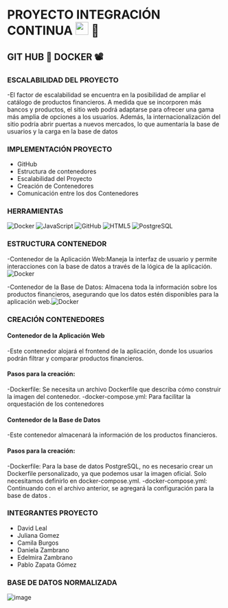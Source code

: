 <h1>PROYECTO INTEGRACIÓN CONTINUA <img src="https://raw.githubusercontent.com/iampavangandhi/iampavangandhi/master/gifs/Hi.gif" width="30px"> 🚀</h1>
<h2>GIT HUB 🎨 DOCKER 📽</h2>

### ESCALABILIDAD DEL PROYECTO
-El factor de escalabilidad se encuentra en la posibilidad de ampliar el catálogo de productos financieros. A medida que se incorporen más bancos y productos, el sitio web podrá adaptarse para ofrecer una gama más amplia de opciones a los usuarios. Además, la internacionalización del sitio podría abrir puertas a nuevos mercados, lo que aumentaría la base de usuarios y la carga en la base de datos


### IMPLEMENTACIÓN PROYECTO
- GitHub
- Estructura de contenedores
- Escalabilidad del Proyecto 
- Creación de Contenedores
- Comunicación entre los dos Contenedores 

### HERRAMIENTAS
  ![Docker](https://img.shields.io/badge/-Docker-blue?style=flat&logo=docker)
  ![JavaScript](https://img.shields.io/badge/-JavaScript-yellow?style=flat&logo=javascript)
  ![GitHub](https://img.shields.io/badge/-GitHub-black?style=flat&logo=GitHub)
  ![HTML5](https://img.shields.io/badge/-HTML5-red?style=flat&logo=HTML5)
  ![PostgreSQL](https://img.shields.io/badge/-PostgreSQL-333333?style=flat&logo=postgresql)
 

### ESTRUCTURA CONTENEDOR
-Contenedor de la Aplicación Web:Maneja la interfaz de usuario y permite interacciones con la base de datos a través de la lógica de la aplicación.![Docker](https://img.shields.io/badge/-Docker-blue?style=flat&logo=docker)

-Contenedor de la Base de Datos: Almacena toda la información sobre los productos financieros, asegurando que los datos estén disponibles para la aplicación web.![Docker](https://img.shields.io/badge/-Docker-blue?style=flat&logo=docker)

### CREACIÓN CONTENEDORES
#### Contenedor de la Aplicación Web 
-Este contenedor alojará el frontend de la aplicación, donde los usuarios podrán filtrar y comparar productos financieros. 

#### Pasos para la creación: 
-Dockerfile: Se necesita un archivo Dockerfile que describa cómo construir la imagen del contenedor. 
-docker-compose.yml: Para facilitar la orquestación de los contenedores 

#### Contenedor de la Base de Datos 
-Este contenedor almacenará la información de los productos financieros. 

#### Pasos para la creación: 
-Dockerfile: Para la base de datos PostgreSQL, no es necesario crear un Dockerfile personalizado, ya que podemos usar la imagen oficial. Solo necesitamos definirlo en docker-compose.yml. 
-docker-compose.yml: Continuando con el archivo anterior, se agregará la configuración para la base de datos .

### INTEGRANTES PROYECTO
- David Leal
- Juliana Gomez
- Camila Burgos
- Daniela Zambrano
- Edelmira Zambrano
-  Pablo Zapata Gómez  


### BASE DE DATOS NORMALIZADA
![image](https://github.com/user-attachments/assets/9536378a-ebf3-4606-a0ee-3aeeed1a361c)





